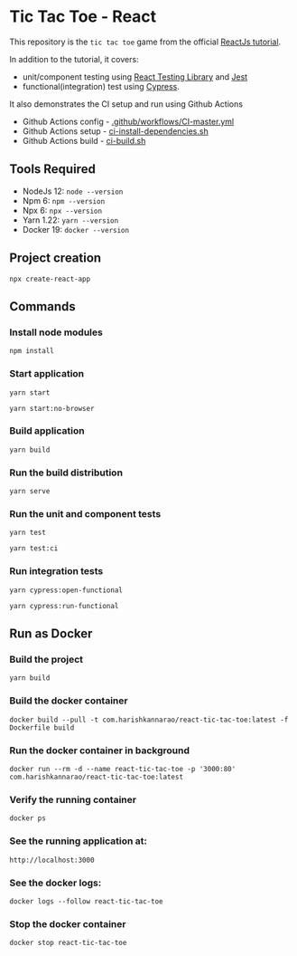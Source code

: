 # Tic Tac Toe - React

This repository is the `tic tac toe` game from the official [ReactJs tutorial](https://reactjs.org/tutorial/tutorial.html).

In addition to the tutorial, it covers:

* unit/component testing using [React Testing Library](https://testing-library.com/docs/react-testing-library/intro) and [Jest](https://jestjs.io/docs/en/getting-started)
* functional(integration) test using [Cypress](https://docs.cypress.io/guides/getting-started/installing-cypress.html).

It also demonstrates the CI setup and run using Github Actions

* Github Actions config - [.github/workflows/CI-master.yml](https://github.com/harishkannarao/react-tic-tac-toe/blob/master/.github/workflows/CI-master.yml)
* Github Actions setup - [ci-install-dependencies.sh](https://github.com/harishkannarao/react-tic-tac-toe/blob/master/ci-install-dependencies.sh)
* Github Actions build - [ci-build.sh](https://github.com/harishkannarao/react-tic-tac-toe/blob/master/ci-build.sh)

## Tools Required
* NodeJs 12: `node --version`
* Npm 6: `npm --version`
* Npx 6: `npx --version`
* Yarn 1.22: `yarn --version`
* Docker 19: `docker --version`

## Project creation

    npx create-react-app

## Commands

### Install node modules

    npm install

### Start application

    yarn start

    yarn start:no-browser

### Build application

    yarn build

### Run the build distribution

    yarn serve

### Run the unit and component tests

    yarn test

    yarn test:ci

### Run integration tests

    yarn cypress:open-functional

    yarn cypress:run-functional


## Run as Docker

### Build the project

    yarn build

### Build the docker container

    docker build --pull -t com.harishkannarao/react-tic-tac-toe:latest -f Dockerfile build

### Run the docker container in background

    docker run --rm -d --name react-tic-tac-toe -p '3000:80' com.harishkannarao/react-tic-tac-toe:latest

### Verify the running container

    docker ps

### See the running application at:

    http://localhost:3000

### See the docker logs:

    docker logs --follow react-tic-tac-toe

### Stop the docker container

    docker stop react-tic-tac-toe